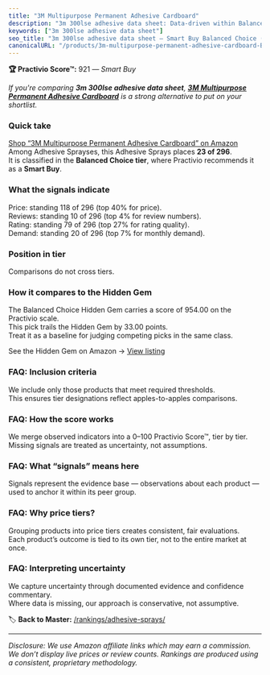 ```yaml
---
title: "3M Multipurpose Permanent Adhesive Cardboard"
description: "3m 300lse adhesive data sheet: Data-driven within Balanced Choice ranking using the Practivio Score™. Positioned by quality, value, demand, findability, moment…"
keywords: ["3m 300lse adhesive data sheet"]
seo_title: "3m 300lse adhesive data sheet — Smart Buy Balanced Choice (2025)"
canonicalURL: "/products/3m-multipurpose-permanent-adhesive-cardboard-B0000AZ735/"
---
```


**🏆 Practivio Score™:** 921 — _Smart Buy_


*If you're comparing **3m 300lse adhesive data sheet**, **[3M Multipurpose Permanent Adhesive Cardboard](https://www.amazon.com/dp/B0000AZ735?tag=practivio-20)** is a strong alternative to put on your shortlist.*
### Quick take
[Shop “3M Multipurpose Permanent Adhesive Cardboard” on Amazon](https://www.amazon.com/dp/B0000AZ735?tag=practivio-20)
Among Adhesive Sprayses, this Adhesive Sprays places **23 of 296**.  
It is classified in the **Balanced Choice tier**, where Practivio recommends it as a **Smart Buy**.

### What the signals indicate
Price: standing 118 of 296 (top 40% for price).  
Reviews: standing 10 of 296 (top 4% for review numbers).  
Rating: standing 79 of 296 (top 27% for rating quality).  
Demand: standing 20 of 296 (top 7% for monthly demand).

### Position in tier
Comparisons do not cross tiers.

### How it compares to the Hidden Gem
The Balanced Choice Hidden Gem carries a score of 954.00 on the Practivio scale.  
This pick trails the Hidden Gem by 33.00 points.  
Treat it as a baseline for judging competing picks in the same class.  

See the Hidden Gem on Amazon → [View listing](https://www.amazon.com/dp/B000HBNU9K?tag=practivio-20)

### FAQ: Inclusion criteria
We include only those products that meet required thresholds.  
This ensures tier designations reflect apples-to-apples comparisons.

### FAQ: How the score works
We merge observed indicators into a 0–100 Practivio Score™, tier by tier.  
Missing signals are treated as uncertainty, not assumptions.

### FAQ: What “signals” means here
Signals represent the evidence base — observations about each product — used to anchor it within its peer group.

### FAQ: Why price tiers?
Grouping products into price tiers creates consistent, fair evaluations.  
Each product’s outcome is tied to its own tier, not to the entire market at once.

### FAQ: Interpreting uncertainty
We capture uncertainty through documented evidence and confidence commentary.  
Where data is missing, our approach is conservative, not assumptive.


🏷️ **Back to Master:** [/rankings/adhesive-sprays/](/rankings/adhesive-sprays/)

---
_Disclosure: We use Amazon affiliate links which may earn a commission. We don’t display live prices or review counts. Rankings are produced using a consistent, proprietary methodology._
